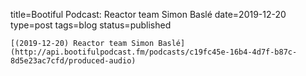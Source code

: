
title=Bootiful Podcast: Reactor team Simon Baslé
date=2019-12-20
type=post
tags=blog
status=published
~~~~~~
[(2019-12-20) Reactor team Simon Baslé](http://api.bootifulpodcast.fm/podcasts/c19fc45e-16b4-4d7f-b87c-8d5e23ac7cfd/produced-audio) 
            
